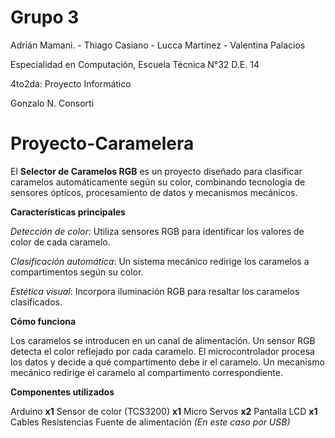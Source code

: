 # Grupo 3 

Adrián Mamani. - Thiago Casiano - Lucca Martinez - Valentina Palacios

Especialidad en Computación, Escuela Técnica N°32 D.E. 14

4to2da: Proyecto Informático

Gonzalo N. Consorti






# Proyecto-Caramelera

El **Selector de Caramelos RGB** es un proyecto diseñado para clasificar caramelos automáticamente según su color, combinando tecnología de sensores ópticos, procesamiento de datos y mecanismos mecánicos.

**Características principales**

*Detección de color*: Utiliza sensores RGB para identificar los valores de color de cada caramelo.

*Clasificación automática*: Un sistema mecánico redirige los caramelos a compartimentos según su color.

*Estética visual*: Incorpora iluminación RGB para resaltar los caramelos clasificados.

**Cómo funciona**

Los caramelos se introducen en un canal de alimentación.
Un sensor RGB detecta el color reflejado por cada caramelo.
El microcontrolador procesa los datos y decide a qué compartimento debe ir el caramelo.
Un mecanismo mecánico redirige el caramelo al compartimento correspondiente.

**Componentes utilizados**

Arduino **x1**
Sensor de color (TCS3200) **x1**
Micro Servos **x2**
Pantalla LCD **x1**
Cables
Resistencias
Fuente de alimentación *(En este caso por USB)*
